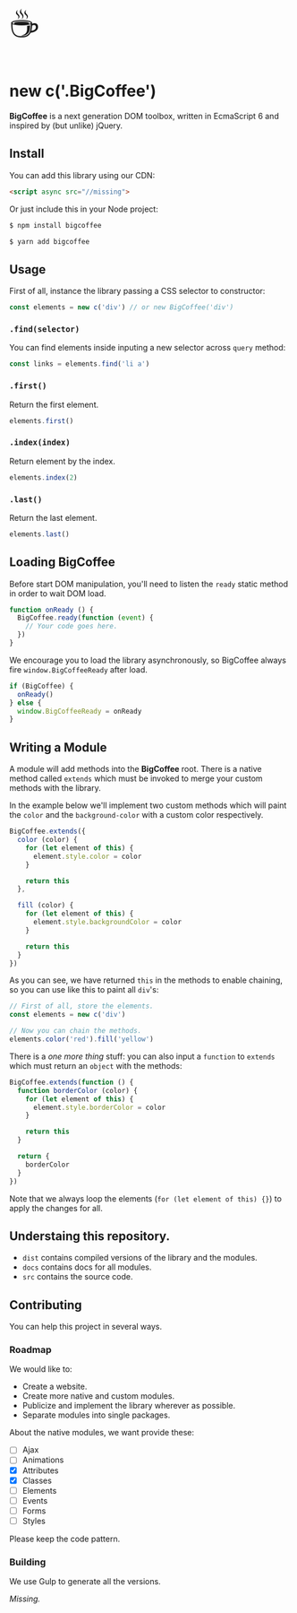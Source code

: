<span style="font-size: 64px">☕️</span>

# new c('.BigCoffee')

**BigCoffee** is a next generation DOM toolbox, written in EcmaScript 6 and inspired by (but unlike) jQuery.

## Install

You can add this library using our CDN:

```html
<script async src="//missing">
```

Or just include this in your Node project:

```bash
$ npm install bigcoffee
```

```bash
$ yarn add bigcoffee
```

## Usage

First of all, instance the library passing a CSS selector to constructor:

```javascript
const elements = new c('div') // or new BigCoffee('div')
```

### `.find(selector)`

You can find elements inside inputing a new selector across `query` method:

```javascript
const links = elements.find('li a')
```

### `.first()`

Return the first element.

```javascript
elements.first()
```

### `.index(index)`

Return element by the index.

```javascript
elements.index(2)
```

### `.last()`

Return the last element.

```javascript
elements.last()
```

## Loading BigCoffee

Before start DOM manipulation, you'll need to listen the `ready` static method in order to wait DOM load.

```javascript
function onReady () {
  BigCoffee.ready(function (event) {
    // Your code goes here.
  })
}
```

We encourage you to load the library asynchronously, so BigCoffee always fire `window.BigCoffeeReady` after load.

```javascript
if (BigCoffee) {
  onReady()
} else {
  window.BigCoffeeReady = onReady
}
```

## Writing a Module

A module will add methods into the **BigCoffee** root. There is a native method called `extends` which must be invoked to merge your custom methods with the library.

In the example below we'll implement two custom methods which will paint the `color` and the `background-color` with a custom color respectively.

```javascript
BigCoffee.extends({
  color (color) {
    for (let element of this) {
      element.style.color = color
    }

    return this
  },

  fill (color) {
    for (let element of this) {
      element.style.backgroundColor = color
    }

    return this
  }
})
```

As you can see, we have returned `this` in the methods to enable chaining, so you can use like this to paint all `div`'s:

```javascript
// First of all, store the elements.
const elements = new c('div')

// Now you can chain the methods.
elements.color('red').fill('yellow')
```

There is a _one more thing_ stuff: you can also input a `function` to `extends` which must return an `object` with the methods:

```javascript
BigCoffee.extends(function () {
  function borderColor (color) {
    for (let element of this) {
      element.style.borderColor = color
    }

    return this
  }

  return {
    borderColor
  }
})
```

Note that we always loop the elements (`for (let element of this) {}`) to apply the changes for all.

## Understaing this repository.

- `dist` contains compiled versions of the library and the modules.
- `docs` contains docs for all modules.
- `src` contains the source code.

## Contributing

You can help this project in several ways.

### Roadmap

We would like to:

- Create a website.
- Create more native and custom modules.
- Publicize and implement the library wherever as possible.
- Separate modules into single packages.

About the native modules, we want provide these:

- [ ] Ajax
- [ ] Animations
- [x] Attributes
- [x] Classes
- [ ] Elements
- [ ] Events
- [ ] Forms
- [ ] Styles

Please keep the code pattern.

### Building

We use Gulp to generate all the versions.

_Missing._